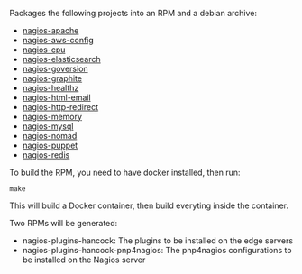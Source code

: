 Packages the following projects into an RPM and a debian archive:

* [nagios-apache](https://github.com/jasonhancock/nagios-apache)
* [nagios-aws-config](https://github.com/jasonhancock/nagios-aws-config)
* [nagios-cpu](https://github.com/jasonhancock/nagios-cpu)
* [nagios-elasticsearch](https://github.com/jasonhancock/nagios-elasticsearch)
* [nagios-goversion](https://github.com/jasonhancock/nagios-goversion)
* [nagios-graphite](https://github.com/jasonhancock/nagios-graphite)
* [nagios-healthz](https://github.com/jasonhancock/nagios-healthz)
* [nagios-html-email](https://github.com/jasonhancock/nagios-html-email)
* [nagios-http-redirect](https://github.com/jasonhancock/nagios-http-redirect)
* [nagios-memory](https://github.com/jasonhancock/nagios-memory)
* [nagios-mysql](https://github.com/jasonhancock/nagios-mysql)
* [nagios-nomad](https://github.com/jasonhancock/nagios-nomad)
* [nagios-puppet](https://github.com/jasonhancock/nagios-puppet)
* [nagios-redis](https://github.com/jasonhancock/nagios-redis)

To build the RPM, you need to have docker installed, then run:
```
make
```

This will build a Docker container, then build everyting inside the container.

Two RPMs will be generated:

* nagios-plugins-hancock: The plugins to be installed on the edge servers
* nagios-plugins-hancock-pnp4nagios: The pnp4nagios configurations to be installed on the Nagios server
